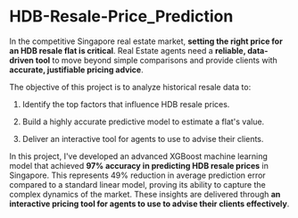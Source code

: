 # HDB-Resale-Price_Prediction

In the competitive Singapore real estate market, **setting the right price for an HDB resale flat is critical**. Real Estate agents need a **reliable, data-driven tool** to move beyond simple comparisons and provide clients with **accurate, justifiable pricing advice**.

The objective of this project is to analyze historical resale data to:

1. Identify the top factors that influence HDB resale prices.

2. Build a highly accurate predictive model to estimate a flat's value.

3. Deliver an interactive tool for agents to use to advise their clients.

In this project, I've developed an advanced XGBoost machine learning model that achieved **97% accuracy in predicting HDB resale prices** in Singapore. This represents 49% reduction in average prediction error compared to a standard linear model, proving its ability to capture the complex dynamics of the market. These insights are delivered through **an interactive pricing tool for agents to use to advise their clients effectively**. 
